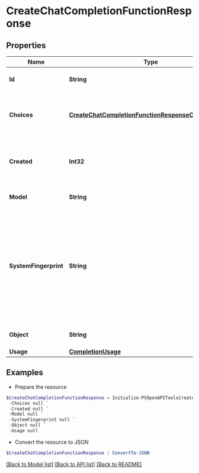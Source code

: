 # CreateChatCompletionFunctionResponse
## Properties

Name | Type | Description | Notes
------------ | ------------- | ------------- | -------------
**Id** | **String** | A unique identifier for the chat completion. | 
**Choices** | [**CreateChatCompletionFunctionResponseChoicesInner[]**](CreateChatCompletionFunctionResponseChoicesInner.md) | A list of chat completion choices. Can be more than one if &#x60;n&#x60; is greater than 1. | 
**Created** | **Int32** | The Unix timestamp (in seconds) of when the chat completion was created. | 
**Model** | **String** | The model used for the chat completion. | 
**SystemFingerprint** | **String** | This fingerprint represents the backend configuration that the model runs with.  Can be used in conjunction with the &#x60;seed&#x60; request parameter to understand when backend changes have been made that might impact determinism.  | [optional] 
**Object** | **String** | The object type, which is always &#x60;chat.completion&#x60;. | 
**Usage** | [**CompletionUsage**](CompletionUsage.md) |  | [optional] 

## Examples

- Prepare the resource
```powershell
$CreateChatCompletionFunctionResponse = Initialize-PSOpenAPIToolsCreateChatCompletionFunctionResponse  -Id null `
 -Choices null `
 -Created null `
 -Model null `
 -SystemFingerprint null `
 -Object null `
 -Usage null
```

- Convert the resource to JSON
```powershell
$CreateChatCompletionFunctionResponse | ConvertTo-JSON
```

[[Back to Model list]](../README.md#documentation-for-models) [[Back to API list]](../README.md#documentation-for-api-endpoints) [[Back to README]](../README.md)

